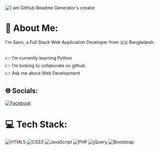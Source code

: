 ![I am GitHub Readme Generator's creator](https://scontent.fdac127-1.fna.fbcdn.net/v/t39.30808-6/261311040_112902157898818_889106693951230431_n.jpg?_nc_cat=100&ccb=1-7&_nc_sid=e3f864&_nc_eui2=AeFIPTMooU3FV-9izlifzY-m1r2KdhIHDiXWvYp2EgcOJQRmFbQKRK-81ypKbh4QfGQy116SRcevyTxoxc7DGMg3&_nc_ohc=I7fRoy_KM-oAX8PWBkS&_nc_ht=scontent.fdac127-1.fna&oh=00_AT-TSRog2Az83hQd9K6ZgvUf0nE-EKsiiAs80LAfNaLQ4w&oe=6304452B)
# 💫 About Me:
I'm Saon, a Full Stack Web Application Developer from 🇧🇩 Bangladesh.

<br>👉 I’m currently learning Python<br>👉 I’m looking to collaborate on github<br>👉 Ask me about Web Development<br>


## 🌐 Socials:
[![Facebook](https://img.shields.io/badge/Facebook-%231877F2.svg?logo=Facebook&logoColor=white)](https://www.facebook.com/profile.php?id=100075371020496)

# 💻 Tech Stack:
![HTML5](https://img.shields.io/badge/html5-%23E34F26.svg?style=for-the-badge&logo=html5&logoColor=white) ![CSS3](https://img.shields.io/badge/css3-%231572B6.svg?style=for-the-badge&logo=css3&logoColor=white) ![JavaScript](https://img.shields.io/badge/javascript-%23323330.svg?style=for-the-badge&logo=javascript&logoColor=%23F7DF1E) ![PHP](https://img.shields.io/badge/php-%23777BB4.svg?style=for-the-badge&logo=php&logoColor=white) ![jQuery](https://img.shields.io/badge/jquery-%230769AD.svg?style=for-the-badge&logo=jquery&logoColor=white) ![Bootstrap](https://img.shields.io/badge/bootstrap-%23563D7C.svg?style=for-the-badge&logo=bootstrap&logoColor=white)
